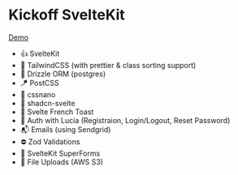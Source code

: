 # Kickoff SvelteKit

[Demo](https://ks.ns-projects.com)

- 👍 SvelteKit
- 💨 TailwindCSS (with prettier & class sorting support)
- 💾 Drizzle ORM (postgres)
- 🪁 PostCSS
- 🤏 cssnano
- 🎨 shadcn-svelte
- 🥪 Svelte French Toast
- 👥 Auth with Lucia (Registraion, Login/Logout, Reset Password)
- 📬 Emails (using Sendgrid)
- ⛔ Zod Validations
- 📄 SvelteKit SuperForms
- 📁 File Uploads (AWS S3)
